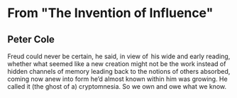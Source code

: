 # From "The Invention of Influence"
## Peter Cole
Freud could never be certain, he said,
in view of   his wide and early reading,
whether what seemed like a new creation
might not be the work instead
of   hidden channels of memory leading
back to the notions of others absorbed,
coming now anew into form
he’d almost known within him was growing.
He called it (the ghost of a) cryptomnesia.
So we own and owe what we know.